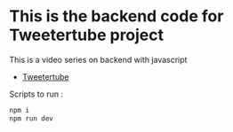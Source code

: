 # This is the backend code for Tweetertube project

This is a video series on backend with javascript
- [Tweetertube]((https://github.com/vaishnavi1902/Tweetertube))

Scripts to run : 
```sh
npm i
npm run dev
```
